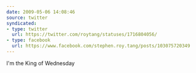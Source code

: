 ```yaml
---
date: 2009-05-06 14:08:46
source: twitter
syndicated:
- type: twitter
  url: https://twitter.com/roytang/statuses/1716804056/
- type: facebook
  url: https://www.facebook.com/stephen.roy.tang/posts/103075720349
---
```


I'm the King of Wednesday